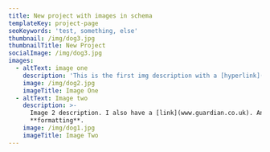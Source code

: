 ```yaml
---
title: New project with images in schema
templateKey: project-page
seoKeywords: 'test, something, else'
thumbnail: /img/dog3.jpg
thumbnailTitle: New Project
socialImage: /img/dog3.jpg
images:
  - altText: image one
    description: 'This is the first img description with a [hyperlink](www.google.com)'
    image: /img/dog2.jpg
    imageTitle: Image One
  - altText: Image two
    description: >-
      Image 2 description. I also have a [link](www.guardian.co.uk). And some
      **formatting**.
    image: /img/dog1.jpg
    imageTitle: Image Two
---
```


